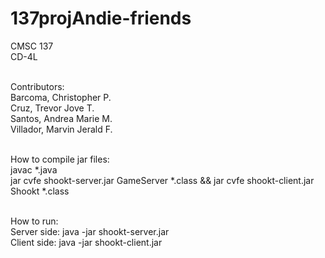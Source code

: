 # 137projAndie-friends
CMSC 137 <br />
CD-4L <br /><br />

Contributors: <br />
Barcoma, Christopher P. <br />
Cruz, Trevor Jove T. <br />
Santos, Andrea Marie M. <br />
Villador, Marvin Jerald F. <br /><br />

How to compile jar files: <br />
javac *.java <br />
jar cvfe shookt-server.jar GameServer *.class && jar cvfe shookt-client.jar Shookt *.class <br /><br />

How to run: <br />
Server side: java -jar shookt-server.jar <number of players> <number of game minutes> <port no.> <br />
Client side: java -jar shookt-client.jar <IP Address of server> <port no.> <br />

